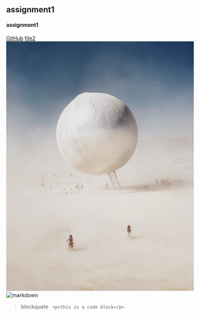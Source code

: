 ## assignment1
#### assignment1
[GitHub](http://github.com)
[file2](file2.md)
![picture](images/03-POTY-3rd-Peng-Hao-1100x1467.jpg)
![markdown](https://markdown-here.com/img/icon256.png)

>blockquate
` <p>this is a code block</p>`
